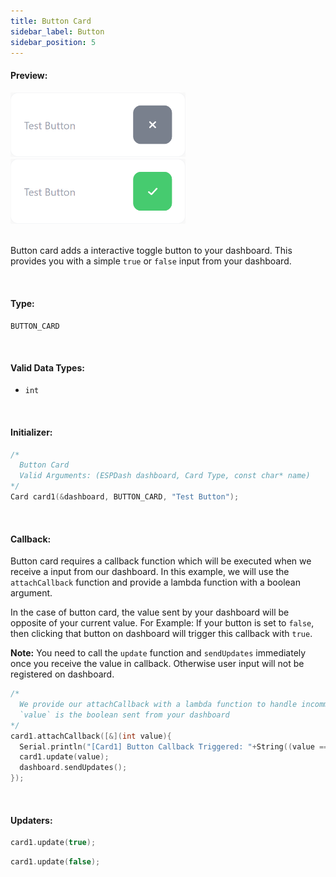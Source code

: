 ```yaml
---
title: Button Card
sidebar_label: Button
sidebar_position: 5
---
```


#### Preview:

<img src="/img/v4/button-card-false.png" width="280px" alt="Button Card Preview" />
 &nbsp; 
<img src="/img/v4/button-card-true.png" width="280px" alt="Button Card Preview" />

<br/>
<br/>

Button card adds a interactive toggle button to your dashboard. This provides you with a simple `true` or `false` input from your dashboard.

<br/>

#### Type:
`BUTTON_CARD`

<br/>

#### Valid Data Types:
- `int`

<br/>

#### Initializer:
```cpp
/* 
  Button Card
  Valid Arguments: (ESPDash dashboard, Card Type, const char* name)
*/
Card card1(&dashboard, BUTTON_CARD, "Test Button");
```

<br/>

#### Callback:
Button card requires a callback function which will be executed when we receive a input from our dashboard. In this example, we will use the `attachCallback` function and provide a lambda function with a boolean argument.

In the case of button card, the value sent by your dashboard will be opposite of your current value. For Example: If your button is set to `false`, then clicking that button on dashboard will trigger this callback with `true`.

**Note:** You need to call the `update` function and `sendUpdates` immediately once you receive the value in callback. Otherwise user input will not be registered on dashboard.

```cpp
/*
  We provide our attachCallback with a lambda function to handle incomming data
  `value` is the boolean sent from your dashboard
*/
card1.attachCallback([&](int value){
  Serial.println("[Card1] Button Callback Triggered: "+String((value == 1)?"true":"false"));
  card1.update(value);
  dashboard.sendUpdates();
});
```

<br/>

#### Updaters:

```cpp
card1.update(true);
```

```cpp
card1.update(false);
```
<br/>
<br/>
